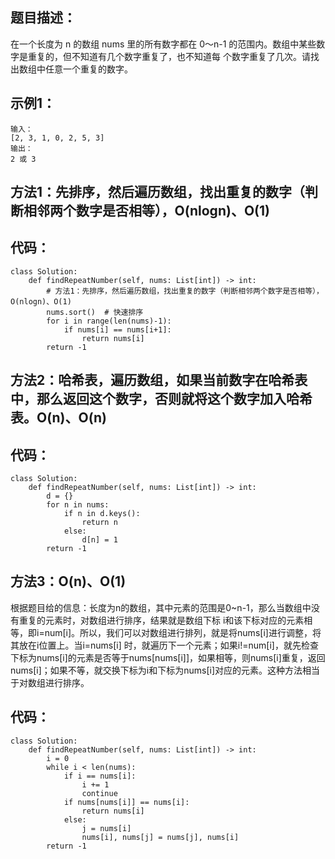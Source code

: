 ## 题目描述：
在一个长度为 n 的数组 nums 里的所有数字都在 0～n-1 的范围内。数组中某些数字是重复的，但不知道有几个数字重复了，也不知道每
个数字重复了几次。请找出数组中任意一个重复的数字。

## 示例1：
```
输入：
[2, 3, 1, 0, 2, 5, 3]
输出：
2 或 3
```

## 方法1：先排序，然后遍历数组，找出重复的数字（判断相邻两个数字是否相等），O(nlogn)、O(1)
## 代码：
```
class Solution:
    def findRepeatNumber(self, nums: List[int]) -> int:
        # 方法1：先排序，然后遍历数组，找出重复的数字（判断相邻两个数字是否相等），O(nlogn)、O(1)
        nums.sort()  # 快速排序
        for i in range(len(nums)-1):
            if nums[i] == nums[i+1]:
                return nums[i]
        return -1
```
## 方法2：哈希表，遍历数组，如果当前数字在哈希表中，那么返回这个数字，否则就将这个数字加入哈希表。O(n)、O(n)
## 代码：
```
class Solution:
    def findRepeatNumber(self, nums: List[int]) -> int:
        d = {}
        for n in nums:
            if n in d.keys():
                return n
            else:
                d[n] = 1
        return -1
```
## 方法3：O(n)、O(1)
根据题目给的信息：长度为n的数组，其中元素的范围是0~n-1，那么当数组中没有重复的元素时，对数组进行排序，结果就是数组下标
i和该下标对应的元素相等，即i=num[i]。所以，我们可以对数组进行排列，就是将nums[i]进行调整，将其放在i位置上。当i=nums[i]
时，就遍历下一个元素；如果i!=num[i]，就先检查下标为nums[i]的元素是否等于nums[nums[i]]，如果相等，则nums[i]重复，返回
nums[i]；如果不等，就交换下标为i和下标为nums[i]对应的元素。这种方法相当于对数组进行排序。
## 代码：
```
class Solution:
    def findRepeatNumber(self, nums: List[int]) -> int:
        i = 0
        while i < len(nums):
            if i == nums[i]:
                i += 1
                continue
            if nums[nums[i]] == nums[i]:
                return nums[i]
            else:
                j = nums[i]
                nums[i], nums[j] = nums[j], nums[i]
        return -1
```